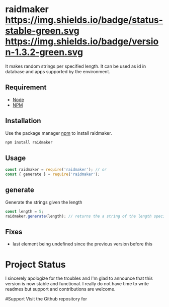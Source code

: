 # raidmaker https://img.shields.io/badge/status-stable-green.svg https://img.shields.io/badge/version-1.3.2-green.svg

It makes random strings per specified length. It can be used as id in database and apps supported by the environment.

## Requirement

- [Node](https://nodejs.org/en/download/)
- [NPM](https://www.npmjs.com/package/raidmaker)

## Installation

Use the package manager [npm](https://www.npmjs.com/package/raidmaker) to install raidmaker.

```bash
npm install raidmaker
```

## Usage

```js
const raidmaker = require('raidmaker'); // or
const { generate } = require('raidmaker');
```

## generate

Generate the strings given the length

```js
const length = 5;
raidmaker.generate(length); // returns the a string of the length specified
```

## Fixes

- last element being undefined since the previous version before this

# Project Status

I sincerely apologize for the troubles and I'm glad to announce that this version is now stable and functional. I really do not have time to write readmes but support and contributions are welcome.

#Support
Visit the Github repository for
